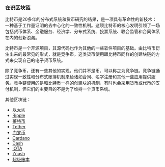 ### 在识区块链

比特币是20多年的分布式系统和货币研究的结果，是一项具有革命性的新技术：一种基于工作量证明的去中心化的一致性机制。这项比特币的核心发明引领了一场包括货币体系、金融服务、经济学、分布式系统、投票系统、联合监管和合同体系在内的创新浪潮。

比特币是一个开源项目，其源代码也作为其他的一些软件项目的基础。由比特币衍生出来的最常见的形式，就是竞争币，这类货币使用跟比特币同样的创建块链的方式来实现自己的电子货币系统。

除了竞争币，还有一些其他的实现，他们并不是币，可以称之为竞争链。竞争链通过实现一致性和分布式账簿机制来给诸如合同、名字注册和其他一些应用提供服务。竞争链使用的是和比特币一样的创建块的机制，有时也会采用货币或代币的支付机制，但它们的主要目的不是为了维持一个货币系统。

其他区块链：

- [以太坊](https://www.ethereum.org/ "以太坊")
- [Ripple](https://www.ripple.com/xrp/ "Ripple")
- [莱特币](https://litecoin.org/ "莱特币")
- [Tether](https://tether.to/ "Tether")
- [门罗币](https://web.getmonero.org/ "门罗币")
- [Cardano](https://www.cardano.org/en/home/ "Cardano")
- [Dash](https://www.dash.org/ "Dash")
- [IOTA](https://www.iota.org/ "IOTA")
- [Zcash](https://z.cash/ "Zcash")
- [超级账本](https://cn.hyperledger.org/ "超级账本")

